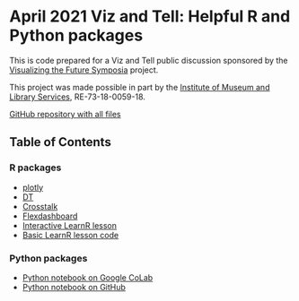 # April 2021 Viz and Tell: Helpful R and Python packages

This is code prepared for a Viz and Tell public discussion sponsored by the [Visualizing the Future Symposia](https://visualizingthefuture.github.io/) project.

This project was made possible in part by the [Institute of Museum and Library Services](https://www.imls.gov/), RE-73-18-0059-18.

[GitHub repository with all files](https://github.com/amzoss/Apr2021VizTell)

## Table of Contents

### R packages
* [plotly](https://www.angelazoss.com/Apr2021VizTell/Plotly.html)
* [DT](https://www.angelazoss.com/Apr2021VizTell/DT.html)
* [Crosstalk](https://www.angelazoss.com/Apr2021VizTell/Crosstalk.html)
* [Flexdashboard](https://www.angelazoss.com/Apr2021VizTell/FlexDashboard.html)
* [Interactive LearnR lesson](https://amz25.shinyapps.io/SampleLesson/#section-introduction)
* [Basic LearnR lesson code](https://github.com/amzoss/Apr2021VizTell/tree/main/LearnR-Tutorial)


### Python packages
* [Python notebook on Google CoLab](https://colab.research.google.com/drive/1phbzyW4QE0EYSUiaPGU9bPGqcmjxBiPf?usp=sharing)
* [Python notebook on GitHub](https://github.com/amzoss/Apr2021VizTell/blob/main/VizAndTellPython.ipynb)